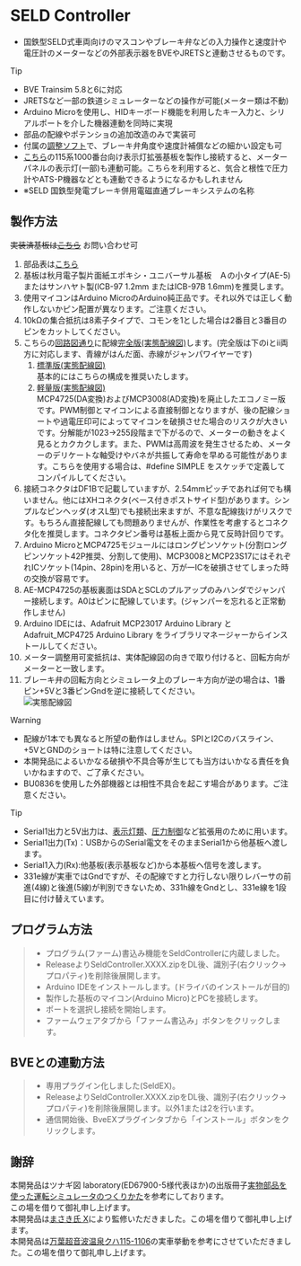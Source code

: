 # SELD Controller
- 国鉄型SELD式車両向けのマスコンやブレーキ弁などの入力操作と速度計や電圧計のメーターなどの外部表示器をBVEやJRETSと連動させるものです。

> [!TIP]
>- BVE Trainsim 5.8と6に対応
>- JRETSなど一部の鉄道シミュレーターなどの操作が可能(メーター類は不動)
>- Arduino Microを使用し、HIDキーボード機能を利用したキー入力と、シリアルポートを介した機器連動を同時に実現
>- 部品の配線やポテンショの追加改造のみで実装可
>- 付属の[調整ソフト](https://github.com/GraphTechKEN/MC53_ME38_BVE_VM/releases/)で、ブレーキ弁角度や速度計補償などの細かい設定も可
>- [こちら](115-1000_Display)の115系1000番台向け表示灯拡張基板を製作し接続すると、メーターパネルの表示灯(一部)も連動可能。こちらを利用すると、気合と根性で圧力計やATS-P機器などとも連動できるようになるかもしれません
>- ※SELD 国鉄型発電ブレーキ併用電磁直通ブレーキシステムの名称

## 製作方法
~~実装済基板は[こちら](http://graphtechken.booth.pm/items/6223832)~~ お問い合わせ可  
1. 部品表は[こちら](部品表.pdf)
2. 基板は秋月電子製片面紙エポキシ・ユニバーサル基板　Ａの小タイプ(AE-5)またはサンハヤト製(ICB-97 1.2mm またはICB-97B 1.6mm)を推奨します。
3. 使用マイコンはArduino MicroのArduino純正品です。それ以外では正しく動作しないかピン配置が異なります。ご注意ください。
4. 10kΩの集合抵抗は8素子タイプで、コモンを1とした場合は2番目と3番目のピンをカットしてください。
5. こちらの[回路図通り](ME38_MC53_BVE_VM_V4.2.0.6.pdf)に配線[完全版(実態配線図)](ME38_MC53_BVE_VM_V4.2.0.6.png)します。(完全版は下のⅰとⅱ両方に対応します、青線がはんだ面、赤線がジャンパワイヤーです)  
   1. [標準版(実態配線図)](ME38_MC53_BVE_VM_V4.2.0.6_Normal.png)  
      基本的にはこちらの構成を推奨いたします。  
   2. [軽量版(実態配線図)](ME38_MC53_BVE_VM_V4.2.0.6_Simple.png)  
      MCP4725(DA変換)およびMCP3008(AD変換)を廃止したエコノミー版です。PWM制御とマイコンによる直接制御となりますが、後の配線ショートや過電圧印可によってマイコンを破損させた場合のリスクが大きいです。分解能が1023→255段階まで下がるので、メーターの動きをよく見るとカクカクします。また、PWMは高周波を発生させるため、メーターのデリケートな軸受けやバネが共振して寿命を早める可能性があります。こちらを使用する場合は、#define SIMPLE をスケッチで定義してコンパイルしてください。
7. 接続コネクタはDF1Bで記載していますが、2.54mmピッチであれば何でも構いません。他にはXHコネクタ(ベース付きポストサイド型)があります。シンプルなピンヘッダ(オスL型)でも接続出来ますが、不意な配線抜けがリスクです。もちろん直接配線しても問題ありませんが、作業性を考慮するとコネクタ化を推奨します。コネクタピン番号は基板上面から見て反時計回りです。
8. Arduino MicroとMCP4725モジュールにはロングピンソケット(分割ロングピンソケット42P推奨、分割して使用)、MCP3008とMCP23S17にはそれぞれICソケット(14pin、28pin)を用いると、万が一ICを破損させてしまった時の交換が容易です。
9. AE-MCP4725の基板裏面はSDAとSCLのプルアップのみハンダでジャンパー接続します。A0はピンに配線しています。(ジャンパーを忘れると正常動作しません)
10. Arduino IDEには、Adafruit MCP23017 Arduino Library と Adafruit_MCP4725 Arduino Library をライブラリマネージャーからインストールしてください。
11. メーター調整用可変抵抗は、実体配線図の向きで取り付けると、回転方向がメーターと一致します。
12. ブレーキ弁の回転方向とシミュレータ上のブレーキ方向が逆の場合は、1番ピン+5Vと3番ピンGndを逆に接続してください。  
   ![実態配線図](ME38_MC53_BVE_VM_V4.2.0.6.png)

> [!WARNING]
>- 配線が1本でも異なると所望の動作はしません。SPIとI2Cのバスライン、+5VとGNDのショートは特に注意してください。
>- 本開発品によるいかなる破損や不具合等が生じても当方はいかなる責任を負いかねますので、ご了承ください。
>- BU0836を使用した外部機器とは相性不具合を起こす場合があります。ご注意ください。

> [!TIP]
>- Serial1出力と5V出力は、[表示灯類](https://github.com/GraphTechKEN/115-1000_Display)、[圧力制御](https://github.com/GraphTechKEN/Densei)など拡張用のために用います。
>- Serial1出力(Tx)：USBからのSerial電文をそのままSerial1から他基板へ渡します。
>- Serial1入力(Rx):他基板(表示基板など)から本基板へ信号を渡します。
>- 331e線が実車ではGndですが、その配線ですと力行しない限りレバーサの前進(4線)と後進(5線)が判別できないため、331h線をGndとし、331e線を1段目に付け替えています。

## プログラム方法
>- プログラム(ファーム)書込み機能をSeldControllerに内蔵しました。
>- ReleaseよりSeldController.XXXX.zipをDL後、識別子(右クリック→プロパティ)を削除後展開します。
>- Arduino IDEをインストールします。(ドライバのインストールが目的)
>- 製作した基板のマイコン(Arduino Micro)とPCを接続します。
>- ポートを選択し接続を開始します。
>- ファームウェアタブから「ファーム書込み」ボタンをクリックします。

## BVEとの連動方法
>- 専用プラグイン化しました(SeldEX)。
>- ReleaseよりSeldController.XXXX.zipをDL後、識別子(右クリック→プロパティ)を削除後展開します。以外1または2を行います。  
>- 通信開始後、BveEXプラグインタブから「インストール」ボタンをクリックします。

## 謝辞
本開発品はツナギ図 laboratory(ED67900-5様代表ほか)の出版冊子[実物部品を使った運転シミュレータのつくりかた](https://booth.pm/ja/items/1756291)を参考にしております。  
この場を借りて御礼申し上げます。  
本開発品は[まさき氏 X](https://x.com/ME48GEB1)により監修いただきました。この場を借りて御礼申し上げます。  
本開発品は[万葉超音波温泉クハ115-1106](https://x.com/manyoonsen)の実車挙動を参考にさせていただきました。この場を借りて御礼申し上げます。

